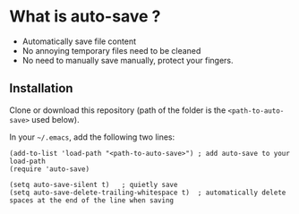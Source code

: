# What is auto-save ?
* Automatically save file content
* No annoying temporary files need to be cleaned
* No need to manually save manually, protect your fingers.

## Installation
Clone or download this repository (path of the folder is the `<path-to-auto-save>` used below).

In your `~/.emacs`, add the following two lines:
```Elisp
(add-to-list 'load-path "<path-to-auto-save>") ; add auto-save to your load-path
(require 'auto-save)

(setq auto-save-silent t)   ; quietly save
(setq auto-save-delete-trailing-whitespace t)  ; automatically delete spaces at the end of the line when saving
```
